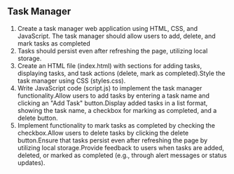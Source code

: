 ## Task Manager

1. Create a task manager web application using HTML, CSS, and JavaScript. The task manager should allow users to add, delete, and mark tasks as completed
2. Tasks should persist even after refreshing the page, utilizing local storage.
3. Create an HTML file (index.html) with sections for adding tasks, displaying tasks, and task actions (delete, mark as completed).Style the task manager using CSS (styles.css).
4. Write JavaScript code (script.js) to implement the task manager functionality.Allow users to add tasks by entering a task name and clicking an "Add Task" button.Display added tasks in a list format, showing the task name, a checkbox for marking as completed, and a delete button.
5. Implement functionality to mark tasks as completed by checking the checkbox.Allow users to delete tasks by clicking the delete button.Ensure that tasks persist even after refreshing the page by utilizing local storage.Provide feedback to users when tasks are added, deleted, or marked as completed (e.g., through alert messages or status updates).